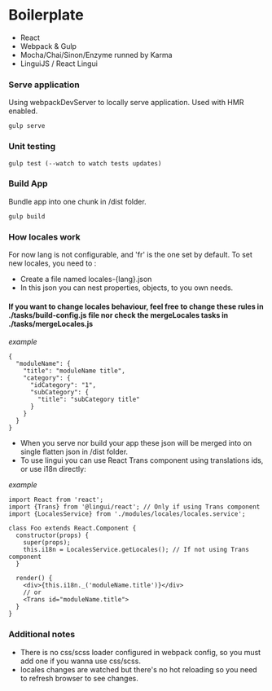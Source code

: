 # Boilerplate
- React
- Webpack & Gulp
- Mocha/Chai/Sinon/Enzyme runned by Karma
- LinguiJS / React Lingui

### Serve application
Using webpackDevServer to locally serve application. Used with HMR enabled.

```
gulp serve
```

### Unit testing

```
gulp test (--watch to watch tests updates)
```

### Build App
Bundle app into one chunk in /dist folder.

```
gulp build 
```

### How locales work
For now lang is not configurable, and 'fr' is the one set by default.
To set new locales, you need to :
- Create a file named locales-{lang}.json
- In this json you can nest properties, objects, to you own needs.

#### If you want to change locales behaviour, feel free to change these rules in ./tasks/build-config.js file nor check the mergeLocales tasks in ./tasks/mergeLocales.js

_example_

```
{
  "moduleName": {
    "title": "moduleName title",
    "category": {
      "idCategory": "1",
      "subCategory": {
        "title": "subCategory title"
      }
    }
  }
}
```

- When you serve nor build your app these json will be merged into on single flatten json in /dist folder.
- To use lingui you can use React Trans component using translations ids, or use i18n directly:

_example_


```
import React from 'react';
import {Trans} from '@lingui/react'; // Only if using Trans component
import {LocalesService} from './modules/locales/locales.service';

class Foo extends React.Component {
  constructor(props) {
    super(props);
    this.i18n = LocalesService.getLocales(); // If not using Trans component
  }

  render() {
    <div>{this.i18n._('moduleName.title')}</div>
    // or
    <Trans id="moduleName.title">
  }
}
```

### Additional notes

- There is no css/scss loader configured in webpack config, so you must add one if you wanna use css/scss.
- locales changes are watched but there's no hot reloading so you need to refresh browser to see changes.